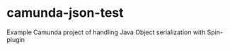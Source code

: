 # camunda-json-test

Example Camunda project of handling Java Object serialization with Spin-plugin
